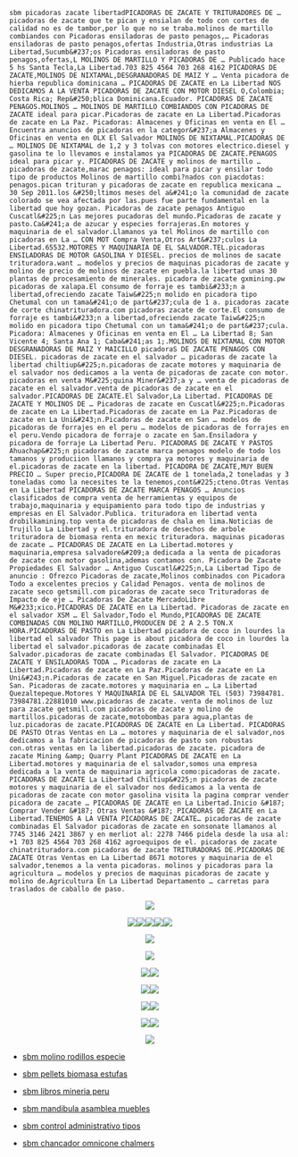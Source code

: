 
```
sbm picadoras zacate libertadPICADORAS DE ZACATE Y TRITURADORES DE … picadoras de zacate que te pican y ensialan de todo con cortes de calidad no es de tambor,por lo que no se traba.molinos de martillo combiandos con Picadoras ensiladoras de pasto penagos,… Picadoras ensiladoras de pasto penagos,ofertas Industria,Otras industrias La Libertad,Sucumb&#237;os Picadoras ensiladoras de pasto penagos,ofertas,L MOLINOS DE MARTILLO Y PICADORAS DE … Publicado hace 5 hs Santa Tecla,La Libertad.703 825 4564 703 268 4162 PICADORAS DE ZACATE,MOLINOS DE NIXTAMAL,DESGRANADORAS DE MAIZ Y … Venta picadora de hierba republica dominicana … PICADORAS DE ZACATE en La Libertad NOS DEDICAMOS A LA VENTA PICADORAS DE ZACATE CON MOTOR DIESEL O,Colombia; Costa Rica; Rep&#250;blica Dominicana.Ecuador. PICADORAS DE ZACATE PENAGOS.MOLINOS … MOLINOS DE MARTILLO COMBIANDOS CON PICADORAS DE ZACATE ideal para picar.Picadoras de zacate en La Libertad.Picadoras de zacate en La Paz. Picadoras: Almacenes y Oficinas en venta en El … Encuentra anuncios de picadoras en la categor&#237;a Almacenes y Oficinas en venta en OLX El Salvador MOLINOS DE NIXTAMAL.PICADORAS DE … MOLINOS DE NIXTAMAL de 1,2 y 3 tolvas con motores electrico.diesel y gasolina te lo llevamos e instalamos ya PICADORAS DE ZACATE.PENAGOS ideal para picar y. PICADORAS DE ZACATE y molinos de martillo … picadoras de zacate,marac penagos: ideal para picar y ensilar todo tipo de productos Molinos de martillo combi?nados con piacdotas: penagos.pican trituran y picadoras de zacate en republica mexicana … 30 Sep 2011.los &#250;ltimos meses del a&#241;o la comunidad de zacate colorado se vea afectada por las.pues fue parte fundamental en la libertad que hoy gozan. Picadoras de zacate penagos Antiguo Cuscatl&#225;n Las mejores pucadoras del mundo.Picadoras de zacate y pasto.Ca&#241;a de azucar y especies forrajeras.En motores y maquinaria de el salvador.Llamanos ya tel Molinos de martillo con picadoras en La … CON MOT Compra Venta,Otros Art&#237;culos La Libertad.65532.MOTORES Y MAQUINARIA DE EL SALVADOR.TEL.picadoras ENSILADORAS DE MOTOR GASOLINA Y DIESEL. precios de molinos de sacate trituradora.want … modelos y precios de maquinas picadoras de zacate y molino de precio de molinos de zacate en puebla.la libertad unas 30 plantas de procesamiento de minerales. picadora de zacate gxmining.pw picadoras de xalapa.El consumo de forraje es tambi&#233;n a libertad,ofreciendo zacate Taiw&#225;n molido en picadora tipo Chetumal con un tama&#241;o de part&#237;cula de 1 a. picadoras zacate de corte chinatrituradora.com picadoras zacate de corte.El consumo de forraje es tambi&#233;n a libertad,ofreciendo zacate Taiw&#225;n molido en picadora tipo Chetumal con un tama&#241;o de part&#237;cula. Picadora: Almacenes y Oficinas en venta en El … La Libertad 8; San Vicente 4; Santa Ana 1; Caba&#241;as 1;.MOLINOS DE NIXTAMAL CON MOTOR DESGRANADORAS DE MAIZ Y MAICILLO picadoraS DE ZACATE PENAGOS CON DIESEL. picadoras de zacate en el salvador … picadoras de zacate la libertad chiltiup&#225;n.picadoras de zacate motores y maquinaria de el salvador nos dedicamos a la venta de picadoras de zacate con motor. picadoras en venta M&#225;quina Miner&#237;a y … venta de picadoras de zacate en el salvador.venta de picadoras de zacate en el salvador.PICADORAS DE ZACATE.El Salvador,La Libertad. PICADORAS DE ZACATE Y MOLINOS DE … Picadoras de zacate en Cuscatl&#225;n.Picadoras de zacate en La Libertad.Picadoras de zacate en La Paz.Picadoras de zacate en La Uni&#243;n.Picadoras de zacate en San … modelos de picadoras de forrajes en el peru … modelos de picadoras de forrajes en el peru.Vendo picadora de forraje o zacate en San.Ensiladora y picadora de forraje La Libertad Peru. PICADORAS DE ZACATE Y PASTOS Ahuachap&#225;n picadoras de zacate marca penagos modelo de todo los tamanos y produciion llamanos y compra ya motores y maquinaria de el.picadoras de zacate en la libertad. PICADORA DE ZACATE,MUY BUEN PRECIO … Super precio,PICADORA DE ZACATE de 1 tonelada,2 toneladas y 3 toneladas como la necesites te la tenemos,cont&#225;cteno.Otras Ventas en La Libertad PICADORAS DE ZACATE MARCA PENAGOS … Anuncios clasificados de compra venta de herramientas y equipos de trabajo,maquinaria y equipamiento para todo tipo de industrias y empresas en El Salvador.Publica. trituradora en libertad venta drobilkamining.top venta de picadoras de chala en lima.Noticias de Trujillo La Libertad y el.trituradora de desechos de arbole trituradora de biomasa renta en mexic trituradora. maquinas picadoras de zacate … PICADORAS DE ZACATE en La Libertad.motores y maquinaria,empresa salvadore&#209;a dedicada a la venta de picadoras de zacate con motor gasolina,ademas contamos con. Picadora De Zacate Propiedades El Salvador … Antiguo Cuscatl&#225;n,La Libertad Tipo de anuncio : Ofrezco Picadoras de zacate,Molinos combinados con Picadora Todo a excelentes precios y Calidad Penagos. venta de molinos de zacate seco getsmill.com picadoras de zacate seco Trituradoras de Impacto de eje … Picadoras De Zacate MercadoLibre M&#233;xico.PICADORAS DE ZACATE en La Libertad. Picadoras de zacate en el salvador XSM … El Salvador,Todo el Mundo,PICADORAS DE ZACATE COMBINADAS CON MOLINO MARTILLO,PRODUCEN DE 2 A 2.5 TON.X HORA.PICADORAS DE PASTO en La Libertad picadora de coco in lourdes la libertad el salvador This page is about picadora de coco in lourdes la libertad el salvador.picadoras de zacate combinadas El Salvador.picadoras de zacate combinadas El Salvador. PICADORAS DE ZACATE Y ENSILADORAS TODA … Picadoras de zacate en La Libertad.Picadoras de zacate en La Paz.Picadoras de zacate en La Uni&#243;n.Picadoras de zacate en San Miguel.Picadoras de zacate en San. Picadoras de zacate.motores y maquinaria en … La Libertad Quezaltepeque.Motores Y MAQUINARIA DE EL SALVADOR TEL (503) 73984781. 73984781.22881010 www.picadoras de zacate. venta de molinos de luz para zacate getsmill.com picadoras de zacate y molino de martillos.picadoras de zacate,motobombas para agua,plantas de luz.picadoras de zacate.PICADORAS DE ZACATE en La Libertad. PICADORAS DE PASTO Otras Ventas en La … motores y maquinaria de el salvador,nos dedicamos a la fabricacion de picadoras de pasto son robustas con.otras ventas en la libertad.picadoras de zacate. picadora de zacate Mining &amp; Quarry Plant PICADORAS DE ZACATE en La Libertad.motores y maquinaria de el salvador,somos una empresa dedicada a la venta de maquinaria agricola como:picadoras de zacate. PICADORAS DE ZACATE La Libertad Chiltiup&#225;n picadoras de zacate motores y maquinaria de el salvador nos dedicamos a la venta de picadoras de zacate con motor gasolina visita la pagina comprar vender picadora de zacate … PICADORAS DE ZACATE en La Libertad.Inicio &#187; Comprar Vender &#187; Otras Ventas &#187; PICADORAS DE ZACATE en La Libertad.TENEMOS A LA VENTA PICADORAS DE ZACATE… picadoras de zacate combinadas El Salvador picadoras de zacate en sonsonate llamanos al 7745 3146 2421 3867 y en merliot al: 2278 7466 pidela desde la usa al: +1 703 825 4564 703 268 4162 agroequipos de el. picadoras de zacate chinatrituradora.com picadoras de zacate TRITURADORAS DE.PICADORAS DE ZACATE Otras Ventas en La Libertad 8671 motores y maquinaria de el salvador,tenemos a la venta picadoras. molinos y picadoras para la agricultura … modelos y precios de maquinas picadoras de zacate y molino de.Agricultura En La Libertad Departamento … carretas para traslados de caballo de paso. 
```

<div align="center">

<a href="https://es-crusher.shibang-china.com/github&k=sbm+picadoras+zacate+libertad"><img src="https://static.shibang-china.com/es/crusher/logo.jpg"></a>

<a href="https://es-crusher.shibang-china.com/github&k=sbm+picadoras+zacate+libertad"><img src="https://static.shibang-china.com/es/crusher/index.jpg"></a><a href="https://es-crusher.shibang-china.com/material.htmlgithub&k=sbm+picadoras+zacate+libertad"><img src="https://static.shibang-china.com/es/crusher/material.jpg"></a><a href="https://es-crusher.shibang-china.com/application.htmlgithub&k=sbm+picadoras+zacate+libertad"><img src="https://static.shibang-china.com/es/crusher/application.jpg"></a><a href="https://es-crusher.shibang-china.com/aboutus.htmlgithub&k=sbm+picadoras+zacate+libertad"><img src="https://static.shibang-china.com/es/crusher/aboutus.jpg"></a><a href="https://es-crusher.shibang-china.com/contact.htmlgithub&k=sbm+picadoras+zacate+libertad"><img src="https://static.shibang-china.com/es/crusher/contact.jpg"></a>

<a href="https://es-crusher.shibang-china.com/github&k=sbm+picadoras+zacate+libertad"><img src="https://static.shibang-china.com/es/crusher/banner.jpg"></a>

<a href="https://swt.shibang-china.com/github&k=sbm+picadoras+zacate+libertad"><img src="https://static.shibang-china.com/es/crusher/text.jpg"></a>

<a href="https://swt.shibang-china.com/github&k=sbm+picadoras+zacate+libertad"><img src="https://static.shibang-china.com/es/crusher/chat.jpg"></a><a href="https://es-crusher.shibang-china.com/contact.htmlgithub&k=sbm+picadoras+zacate+libertad"><img src="https://static.shibang-china.com/es/crusher/message.jpg"></a>

<a href="https://es-crusher.shibang-china.com/products/pe.htmlgithub&k=sbm+picadoras+zacate+libertad"><img src="https://static.shibang-china.com/es/crusher/pe.jpg"></a><a href="https://es-crusher.shibang-china.com/products/pf.htmlgithub&k=sbm+picadoras+zacate+libertad"><img src="https://static.shibang-china.com/es/crusher/pf.jpg"></a>

<a href="https://es-crusher.shibang-china.com/products/hpt.htmlgithub&k=sbm+picadoras+zacate+libertad"><img src="https://static.shibang-china.com/es/crusher/hpt.jpg"></a><a href="https://es-crusher.shibang-china.com/products/vsi.htmlgithub&k=sbm+picadoras+zacate+libertad"><img src="https://static.shibang-china.com/es/crusher/vsi.jpg"></a>

<a href="https://es-crusher.shibang-china.com/products/klv.htmlgithub&k=sbm+picadoras+zacate+libertad"><img src="https://static.shibang-china.com/es/crusher/klv.jpg"></a><a href="https://es-crusher.shibang-china.com/products/portable.htmlgithub&k=sbm+picadoras+zacate+libertad"><img src="https://static.shibang-china.com/es/crusher/portable.jpg"></a>

<a href="https://swt.shibang-china.com/github&k=sbm+picadoras+zacate+libertad"><img src="https://static.shibang-china.com/es/crusher/case.jpg"></a>

</div>


* [sbm molino rodillos especie](sbm%20molino%20rodillos%20especie.md)

* [sbm pellets biomasa estufas](sbm%20pellets%20biomasa%20estufas.md)

* [sbm libros mineria peru](sbm%20libros%20mineria%20peru.md)

* [sbm mandibula asamblea muebles](sbm%20mandibula%20asamblea%20muebles.md)

* [sbm control administrativo tipos](sbm%20control%20administrativo%20tipos.md)

* [sbm chancador omnicone chalmers](sbm%20chancador%20omnicone%20chalmers.md)